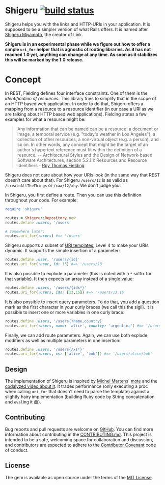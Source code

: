 # Shigeru [![build status](https://travis-ci.org/moonglum/shigeru.svg)](https://travis-ci.org/moonglum/shigeru)

Shigeru helps you with the links and HTTP-URIs in your application. It is supposed to be a simpler version of what Rails offers. It is named after [Shigeru Miyamoto](https://en.wikipedia.org/wiki/Shigeru_Miyamoto), the creator of Link.

**Shigeru is in an experimental phase while we figure out how to offer a simple `uri_for` helper that is agnostic of routing libraries. As it has not reached 1.0 yet, anything can change at any time. As soon as it stabilizes this will be marked by the 1.0 release.**


# Concept

In REST, Fielding defines four interface constraints. One of them is the *identification of resources*. This library tries to simplify that in the scope of an HTTP based web application. In order to do that, Shigeru offers a mapping from a resource to a resource identifier (in our case a URI as we are talking about HTTP based web applications). Fielding states a few examples for what a resource might be:

> Any information that can be named can be a resource: a document or image, a temporal service (e.g. "today's weather in Los Angeles"), a collection of other resources, a non-virtual object (e.g. a person), and so on. In other words, any concept that might be the target of an author's hypertext reference must fit within the definition of a resource.
>   -- Architectural Styles and the Design of Network-based Software Architectures, section 5.2.1.1: Resources and Resource Identifiers - [Roy Thomas Fielding](https://www.ics.uci.edu/~fielding/pubs/dissertation/rest_arch_style.htm#sec_5_2)

Shigeru does not care about how your URIs look (in the same way that REST doesn't care about that). For Shigeru `/users/12` is as valid as `/createAllTheThings` or `/xaa/12/xhy`. We don't judge you.

In Shigeru, you first define a route. Then you can use this definition throughout your code. For example:

```ruby
require 'shigeru'

routes = Shigeru::Repository.new
routes.define :users, '/users'

# Somewhere later:
routes.uri_for(:users) #=> '/users'
```

Shigeru supports a subset of [URI templates](https://tools.ietf.org/html/rfc6570), Level 4 to make your URIs dynamic. It supports the simple insertion of a parameter:

```ruby
routes.define :user, '/users/{id}'
routes.uri_for(:user, id: 13) #=> '/users/13'
```

It is also possible to explode a parameter (this is noted with a `*` suffix for that variable). It then expects an array instead of a single value:

```ruby
routes.define :users, '/users/{ids*}'
routes.uri_for(:users, ids: [13,15]) #=> '/users/13,15'
```

It is also possible to insert query parameters. To do that, you add a question mark as the first character in your curly braces (we call this the sigil). It is possible to insert one or more variables in one curly brace:

```ruby
routes.define :users, '/users{?name,country}'
routes.uri_for(:users, name: 'alice', country: 'argentina') #=> '/users?name=alice&country=argentina'
```

Finally, we can add route parameters. Again, we can use both explode modifiers as well as multiple parameters in one insertion:

```ruby
routes.define :users, '/users{/xs*}'
routes.uri_for(:users, xs: ['alice', 'bob']) #=> '/users/alice/bob'
```

## Design

The implementation of Shigeru is inspired by [Michel Martens](https://github.com/soveran)' [mote](https://github.com/soveran/mote) and the [codalyzed video about it](https://codalyzed.com/videos/lesscode). It trades performance (only executing a proc when calling `uri_for` that doesn't need to parse the template) against a slightly hairy implementation (building Ruby code by String concatenation and `eval`ing it :scream:).

## Contributing

Bug reports and pull requests are welcome on [GitHub](https://github.com/moonglum/shigeru). You can find more information about contributing in the [CONTRIBUTING.md](https://github.com/moonglum/shigeru/blob/master/CONTRIBUTING.md). This project is intended to be a safe, welcoming space for collaboration and discussion, and contributors are expected to adhere to the [Contributor Covenant](http://contributor-covenant.org/) code of conduct.

## License

The gem is available as open source under the terms of the [MIT License](http://opensource.org/licenses/MIT).
